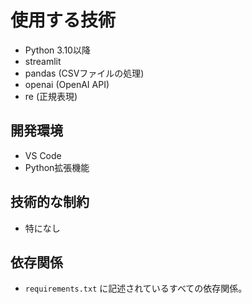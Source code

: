 # 使用する技術

- Python 3.10以降
- streamlit
- pandas (CSVファイルの処理)
- openai (OpenAI API)
- re (正規表現)

## 開発環境

- VS Code
- Python拡張機能

## 技術的な制約

- 特になし

## 依存関係

- `requirements.txt` に記述されているすべての依存関係。
